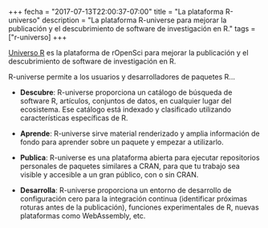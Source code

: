 \+++
fecha = "2017-07-13T22:00:37-07:00"
title = "La plataforma R-universo"
description = "La plataforma R-universe para mejorar la publicación y el descubrimiento de software de investigación en R."
 tags = ["r-universo]
\+++

[Universo R](https://r-universe.dev/) es la plataforma de rOpenSci para mejorar la publicación y el descubrimiento de software de investigación en R.

R-universe permite a los usuarios y desarrolladores de paquetes R...

- **Descubre**: R-universe proporciona un catálogo de búsqueda de software R, artículos, conjuntos de datos, en cualquier lugar del ecosistema. Ese catálogo está indexado y clasificado utilizando características específicas de R.

- **Aprende**: R-universe sirve material renderizado y amplia información de fondo para aprender sobre un paquete y empezar a utilizarlo.

- **Publica**: R-universe es una plataforma abierta para ejecutar repositorios personales de paquetes similares a CRAN, para que tu trabajo sea visible y accesible a un gran público, con o sin CRAN.

- **Desarrolla**: R-universe proporciona un entorno de desarrollo de configuración cero para la integración continua (identificar próximas roturas antes de la publicación), funciones experimentales de R, nuevas plataformas como WebAssembly, etc.


